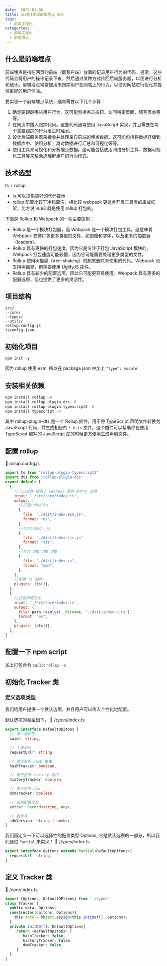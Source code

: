 ```yaml
---
date:  2023-01-06
title: 从0到1实现前端埋点 SDK
tags: 
  - 前端工程化
categories:
  - 前端工程化
  - 前端埋点
---
```


## 什么是前端埋点

前端埋点是指在网页的前端（即客户端）放置的记录用户行为的代码。通常，这些代码会将用户的操作记录下来，然后通过某种方式传回后端服务器，以便进行分析和统计。前端埋点常常被用来跟踪用户在网站上的行为，以便对网站进行优化并提供更好的用户体验。

要实现一个前端埋点系统，通常需要以下几个步骤：
1.  确定要跟踪哪些用户行为。这可能包括点击按钮、访问特定页面、填写表单等等。
2.  在网页中插入跟踪代码。这些代码通常使用 JavaScript 实现，并且需要在每个需要跟踪的行为发生时触发。
3.  设计后端服务器来接收并处理来自前端的埋点数据。这可能包括将数据存储到数据库中、使用分析工具对数据进行汇总和可视化等等。
4.  使用工具来可视化和分析埋点数据。这可能包括使用网络分析工具、数据可视化工具等来帮助您理解用户的行为模式。

## 技术选型

ts + rollup
- ts 可以提供更好的代码提示 
- rollup 配置比较干净和简洁，相比较 webpack 更适合开发工具类的库或框架，比方说 vue3 就是使用 rollup 打包的。

下面是 Rollup 和 Webpack 的一些主要区别：
-   Rollup 是一个模块打包器，而 Webpack 是一个模块打包工具。这意味着 Webpack 支持打包更多类型的文件，如图像和字体，以及更多的加载器（loaders）。
-   Rollup 具有更快的打包速度，因为它是专注于打包 JavaScript 模块的。Webpack 打包速度可能较慢，因为它可能需要处理更多类型的文件。
-   Rollup 使用树摇晃（tree-shaking）机制来删除未使用的代码。Webpack 也支持树摇晃，但需要使用 UglifyJS 插件。
-   Rollup 具有较少的配置选项，因此它可能更容易使用。Webpack 具有更多的配置选项，但也提供了更多的灵活性。

## 项目结构

```
src/
--core/
--types/
--utils/
rollup.config.js
tsconfig.json
```

## 初始化项目
```shell
npm init -y
```

因为 rollup 使用 esm, 所以在 package.json 中加上
`"type": module`

## 安装相关依赖

```bash
npm install rollup -D
npm install rollup-plugin-dts -D
npm install rollup-plugin-typescript2 -D
npm install typescript -D
```
其中 rollup-plugin-dts 是一个 Rollup 插件，用于将 TypeScript 声明文件转换为 JavaScript 代码，并生成相应的 `*.d.ts` 文件。这个插件可以帮助你在使用 TypeScript 编写的 JavaScript 库的时候更方便地生成声明文件。

## 配置 rollup 
📄 rollup.config.js
```js
import ts from "rollup-plugin-typescript2"
import dts from "rollup-plugin-dts"
export default [
  {
    //入口文件 相当于 webpack 里的 entry 选项
    input: "./src/core/index.ts",
    output: [
      //打包esModule
      {
        file: "./dist/index.esm.js",
        format: "es",
      },
      //打包common js
      {
        file: "./dist/index.cjs.js"
        format: "cjs",
      },
      //打包 AMD CMD UMD
      {
        file: "./dist/index.js",
        format: "umd",
      },
    ],
    //配置 ts 插件
    plugins: [ts()],
  },
  {
    //打包声明文件
    input: "./src/core/index.ts",
    output: {
      file: path.resolve(__dirname, "./dist/index.d.ts"),
      format: "es",
    },
    plugins: [dts()],
  },
]
```

## 配置一下 npm script

加上打包命令 `build`: `rollup -c`

## 初始化 Tracker 类

### 定义选项类型
我们给用户提供一个默认选项，并且用户可以传入个性化地配置。

默认选项的类型如下，
📃 /types/index.ts
```ts
export interface DefaultOpitons {
  // 唯一标识符
  uuid?: string,

  // 上报地址
  requestUrl?: string,

  // 是否监听 hash 路由
  hashTracker: boolean,

  // 是否监听 history 路由
  historyTracker: boolean,

  // 是否监听 dom
  domTracker: boolean,

  // 其他配置信息
  extra?: Record<string, any>,

  // 版本号
  sdkVersion: string | number,
} 
```

我们再定义一下可以选择性的配置类型 Options, 它是默认选项的一部分，所以我们通过 `Partial` 来实现：
📃 /types/index.ts
```ts
export interface Opitons extends Partial<DefaultOpitons>{
  requestUrl: string,
}
```

## 定义 Tracker 类
📃 /core/index.ts
```ts
import {Options, DefaultOPtions} from './types'
class Tracker {
  public data: Options;
  constructor(opitons: Options){
    this.data = Object.assign(this.initDef(), options);
  }
  private initDef(): DefaultOptions{
     return <defaultOpitons> {
        hashTracker: false,
        historyTracker: false,
        domTracker: false,
     }
  }
}
```


